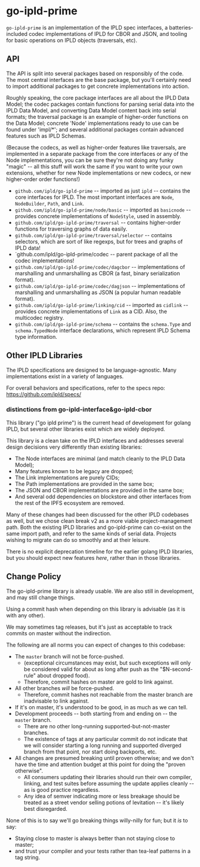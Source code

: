go-ipld-prime
=============

`go-ipld-prime` is an implementation of the IPLD spec interfaces,
a batteries-included codec implementations of IPLD for CBOR and JSON,
and tooling for basic operations on IPLD objects (traversals, etc).



API
---

The API is split into several packages based on responsibly of the code.
The most central interfaces are the base package,
but you'll certainly need to import additional packages to get concrete implementations into action.

Roughly speaking, the core package interfaces are all about the IPLD Data Model;
the codec packages contain functions for parsing serial data into the IPLD Data Model,
and converting Data Model content back into serial formats;
the traversal package is an example of higher-order functions on the Data Model;
concrete 'Node' implementations ready to use can be found under 'impl/*';
and several additional packages contain advanced features such as IPLD Schemas.

(Because the codecs, as well as higher-order features like traversals, are
implemented in a separate package from the core interfaces or any of the Node implementations,
you can be sure they're not doing any funky "magic" -- all this stuff will work the same
if you want to write your own extensions, whether for new Node implementations
or new codecs, or new higher-order order functions!)

- `github.com/ipld/go-ipld-prime` -- imported as just `ipld` -- contains the core interfaces for IPLD.  The most important interfaces are `Node`, `NodeBuilder`, `Path`, and `Link`.
- `github.com/ipld/go-ipld-prime/node/basic` -- imported as `basicnode` -- provides concrete implementations of `NodeStyle`, used in assembly.
- `github.com/ipld/go-ipld-prime/traversal` -- contains higher-order functions for traversing graphs of data easily.
- `github.com/ipld/go-ipld-prime/traversal/selector` -- contains selectors, which are sort of like regexps, but for trees and graphs of IPLD data!
- `github.com/ipld/go-ipld-prime/codec -- parent package of all the codec implementations!
- `github.com/ipld/go-ipld-prime/codec/dagcbor` -- implementations of marshalling and unmarshalling as CBOR (a fast, binary serialization format).
- `github.com/ipld/go-ipld-prime/codec/dagjson` -- implementations of marshalling and unmarshalling as JSON (a popular human readable format).
- `github.com/ipld/go-ipld-prime/linking/cid` -- imported as `cidlink` -- provides concrete implementations of `Link` as a CID.  Also, the multicodec registry.
- `github.com/ipld/go-ipld-prime/schema` -- contains the `schema.Type` and `schema.TypedNode` interface declarations, which represent IPLD Schema type information.


Other IPLD Libraries
--------------------

The IPLD specifications are designed to be language-agnostic.
Many implementations exist in a variety of languages.

For overall behaviors and specifications, refer to the specs repo:
  https://github.com/ipld/specs/


### distinctions from go-ipld-interface&go-ipld-cbor

This library ("go ipld prime") is the current head of development for golang IPLD,
but several other libraries exist which are widely deployed.

This library is a clean take on the IPLD interfaces and addresses several design decisions very differently than existing libraries:

- The Node interfaces are minimal (and match cleanly to the IPLD Data Model);
- Many features known to be legacy are dropped;
- The Link implementations are purely CIDs;
- The Path implementations are provided in the same box;
- The JSON and CBOR implementations are provided in the same box;
- And several odd dependencies on blockstore and other interfaces from the rest of the IPFS ecosystem are removed.

Many of these changes had been discussed for the other IPLD codebases as well,
but we chose clean break v2 as a more viable project-management path.
Both the existing IPLD libraries and go-ipld-prime can co-exist on the same import path, and refer to the same kinds of serial data.
Projects wishing to migrate can do so smoothly and at their leisure.

There is no explicit deprecation timeline for the earlier golang IPLD libraries,
but you should expect new features *here*, rather than in those libraries.



Change Policy
-------------

The go-ipld-prime library is already usable.  We are also still in development, and may still change things.

Using a commit hash when depending on this library is advisable (as it is with any other).

We may sometimes tag releases, but it's just as acceptable to track commits on master without the indirection.

The following are all norms you can expect of changes to this codebase:

- The `master` branch will not be force-pushed.
    - (exceptional circumstances may exist, but such exceptions will only be considered valid for about as long after push as the "$N-second-rule" about dropped food).
    - Therefore, commit hashes on master are gold to link against.
- All other branches *will* be force-pushed.
    - Therefore, commit hashes not reachable from the master branch are inadvisable to link against.
- If it's on master, it's understood to be good, in as much as we can tell.
- Development proceeds -- both starting from and ending on -- the `master` branch.
    - There are no other long-running supported-but-not-master branches.
    - The existence of tags at any particular commit do not indicate that we will consider starting a long running and supported diverged branch from that point, nor start doing backports, etc.
- All changes are presumed breaking until proven otherwise; and we don't have the time and attention budget at this point for doing the "proven otherwise".
    - All consumers updating their libraries should run their own compiler, linking, and test suites before assuming the update applies cleanly -- as is good practice regardless.
    - Any idea of semver indicating more or less breakage should be treated as a street vendor selling potions of levitation -- it's likely best disregarded.

None of this is to say we'll go breaking things willy-nilly for fun; but it *is* to say:

- Staying close to master is always better than not staying close to master;
- and trust your compiler and your tests rather than tea-leaf patterns in a tag string.
